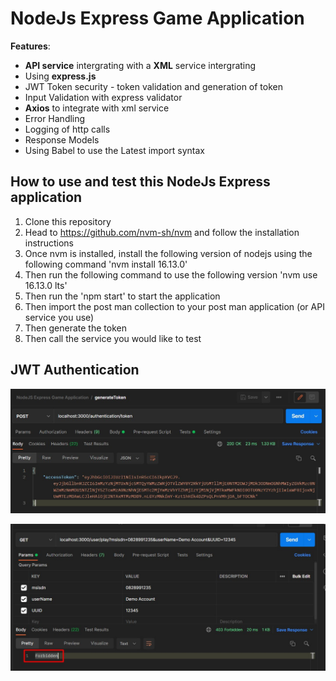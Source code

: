 <p align="center">
  <h1>NodeJs Express Game Application</h1>
</p>

**Features**:
* **API service** intergrating with a **XML** service intergrating
* Using **express.js**
* JWT Token security - token validation and generation of token
* Input Validation with express validator 
* **Axios** to integrate with xml service 
* Error Handling 
* Logging of http calls 
* Response Models
* Using Babel to use the Latest import syntax 

## How to use and test this NodeJs Express application

1. Clone this repository
2. Head to https://github.com/nvm-sh/nvm and follow the installation instructions
3. Once nvm is installed, install the following version of nodejs using the following command 'nvm install 16.13.0'
4. Then run the following command to use the following version 'nvm use 16.13.0 lts'
5. Then run the 'npm start' to start the application
6. Then import the post man collection to your post man application (or API service you use)
7. Then generate the token
8. Then call the service you would like to test

## JWT Authentication

<p align="center">
  <img src="./readmeData/tokenGeneration.jpg" alt="JWT Token" width="750">
</p>

<p align="center">
  <img src="./readmeData/tokenBlock.jpg" alt="JWT Token" width="750">
</p>


